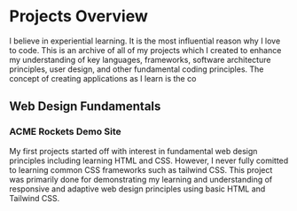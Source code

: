 # Projects Overview
I believe in experiential learning. It is the most influential reason why I love to code. This is an archive of all of my projects which I created to enhance my understanding of key languages, frameworks, software architecture principles, user design, and other fundamental coding principles. The concept of creating applications as I learn is the co

## Web Design Fundamentals
### ACME Rockets Demo Site
My first projects started off with interest in fundamental web design principles including learning HTML and CSS. However, I never fully comitted to learning common CSS frameworks such as tailwind CSS. This project was primarily done for demonstrating my learning and understanding of responsive and adaptive web design principles using basic HTML and Tailwind CSS.    

